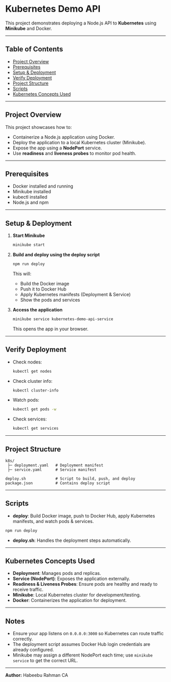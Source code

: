 # Kubernetes Demo API

This project demonstrates deploying a Node.js API to **Kubernetes** using **Minikube** and Docker.

---

## Table of Contents

* [Project Overview](#project-overview)
* [Prerequisites](#prerequisites)
* [Setup & Deployment](#setup--deployment)
* [Verify Deployment](#verify-deployment)
* [Project Structure](#project-structure)
* [Scripts](#scripts)
* [Kubernetes Concepts Used](#kubernetes-concepts-used)

---

## Project Overview

This project showcases how to:

* Containerize a Node.js application using Docker.
* Deploy the application to a local Kubernetes cluster (Minikube).
* Expose the app using a **NodePort** service.
* Use **readiness** and **liveness probes** to monitor pod health.

---

## Prerequisites

* Docker installed and running
* Minikube installed
* kubectl installed
* Node.js and npm

---

## Setup & Deployment

1. **Start Minikube**

   ```bash
   minikube start
   ```

2. **Build and deploy using the deploy script**

   ```bash
   npm run deploy
   ```

   This will:

   * Build the Docker image
   * Push it to Docker Hub
   * Apply Kubernetes manifests (Deployment & Service)
   * Show the pods and services

3. **Access the application**

   ```bash
   minikube service kubernetes-demo-api-service
   ```

   This opens the app in your browser.

---

## Verify Deployment

* Check nodes:

  ```bash
  kubectl get nodes
  ```
* Check cluster info:

  ```bash
  kubectl cluster-info
  ```
* Watch pods:

  ```bash
  kubectl get pods -w
  ```
* Check services:

  ```bash
  kubectl get services
  ```

---

## Project Structure

```
k8s/
 ├─ deployment.yaml   # Deployment manifest
 ├─ service.yaml      # Service manifest

deploy.sh             # Script to build, push, and deploy
package.json          # Contains deploy script
```

---

## Scripts

* **deploy**: Build Docker image, push to Docker Hub, apply Kubernetes manifests, and watch pods & services.

```bash
npm run deploy
```

* **deploy.sh**: Handles the deployment steps automatically.

---

## Kubernetes Concepts Used

* **Deployment**: Manages pods and replicas.
* **Service (NodePort)**: Exposes the application externally.
* **Readiness & Liveness Probes**: Ensure pods are healthy and ready to receive traffic.
* **Minikube**: Local Kubernetes cluster for development/testing.
* **Docker**: Containerizes the application for deployment.

---

## Notes

* Ensure your app listens on `0.0.0.0:3000` so Kubernetes can route traffic correctly.
* The deployment script assumes Docker Hub login credentials are already configured.
* Minikube may assign a different NodePort each time; use `minikube service` to get the correct URL.

---

**Author:** Habeebu Rahman CA
